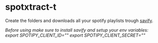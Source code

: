 # spotxtract-t

Create the folders and downloads all your spotify playlists trough [savify](https://github.com/LaurenceRawlings/savify).

_Before using make sure to install savify and setup your env variables:
  export SPOTIPY_CLIENT_ID="<your client id>"
  export SPOTIPY_CLIENT_SECRET="<your client secret>"_ 
